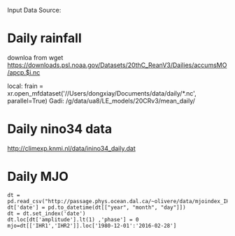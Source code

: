 
Input Data Source:

    
# Daily rainfall
downloa from      wget https://downloads.psl.noaa.gov/Datasets/20thC_ReanV3/Dailies/accumsMO/apcp.$i.nc

local:
    frain = xr.open_mfdataset('//Users/dongxiay/Documents/data/daily/*.nc', parallel=True)
Gadi: /g/data/ua8/LE_models/20CRv3/mean_daily/




# Daily nino34 data 
http://climexp.knmi.nl/data/inino34_daily.dat
    


# Daily MJO
    dt = pd.read_csv("http://passage.phys.ocean.dal.ca/~olivere/data/mjoindex_IHR_20CRV2c.dat")
    dt['date'] = pd.to_datetime(dt[["year", "month", "day"]])
    dt = dt.set_index('date')
    dt.loc[dt['amplitude'].lt(1) ,'phase'] = 0
    mjo=dt[['IHR1','IHR2']].loc['1980-12-01':'2016-02-28']
